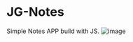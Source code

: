 # JG-Notes
Simple Notes APP build with JS.
![image](https://user-images.githubusercontent.com/29137137/180095679-9304f28a-3825-427e-8ff1-0f656a2e8946.png)
